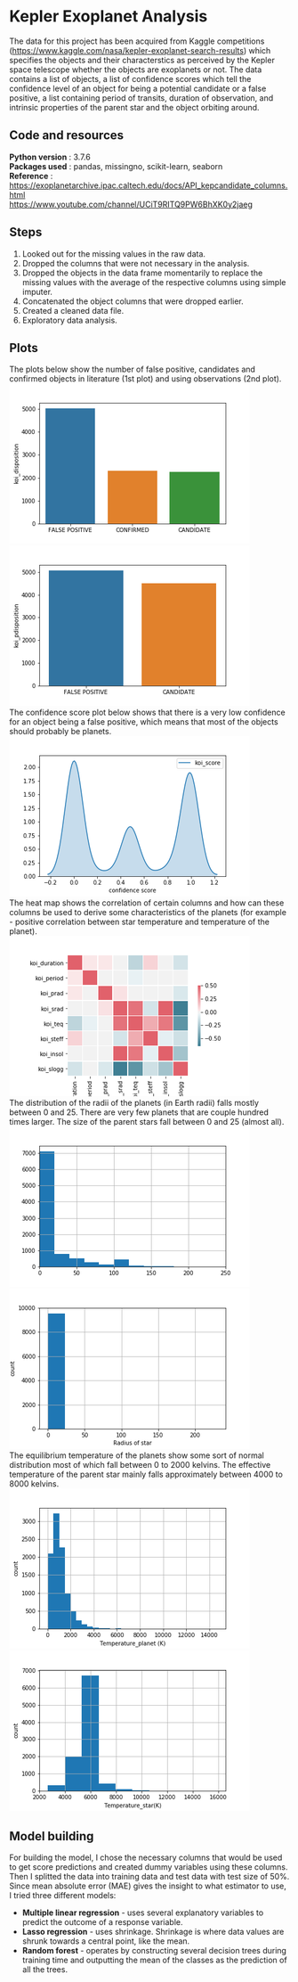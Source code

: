 # Kepler Exoplanet Analysis
The data for this project has been acquired from Kaggle competitions (https://www.kaggle.com/nasa/kepler-exoplanet-search-results) which specifies the objects and their characterstics as perceived by the Kepler space telescope whether the objects are exoplanets or not. The data contains a list of objects, a list of confidence scores which tell the confidence level of an object for being a potential candidate or a false positive, a list containing period of transits, duration of observation, and intrinsic properties of the parent star and the object orbiting around.

## Code and resources
**Python version** : 3.7.6  
**Packages used** : pandas, missingno, scikit-learn, seaborn  
**Reference** : https://exoplanetarchive.ipac.caltech.edu/docs/API_kepcandidate_columns.html  
                https://www.youtube.com/channel/UCiT9RITQ9PW6BhXK0y2jaeg  
## Steps
1. Looked out for the missing values in the raw data.
2. Dropped the columns that were not necessary in the analysis.
3. Dropped the objects in the data frame momentarily to replace the missing values with the average of the respective columns using simple imputer.
4. Concatenated the object columns that were dropped earlier.
5. Created a cleaned data file.
6. Exploratory data analysis.

## Plots
The plots below show the number of false positive, candidates and confirmed objects in literature (1st plot) and using observations (2nd plot).  
![in literature](In_literature.png) ![in observ](In_observation.png)  
The confidence score plot below shows that there is a very low confidence for an object being a false positive, which means that most of the objects should probably be planets.  
![confidence](confidence_score.png)  
The heat map shows the correlation of certain columns and how can these columns be used to derive some characteristics of the planets (for example - positive correlation between star temperature and temperature of the planet).  
![heat map](correlation.png)  
The distribution of the radii of the planets (in Earth radii) falls mostly between 0 and 25. There are very few planets that are couple hundred times larger. The size of the parent stars fall between 0 and 25 (almost all).  
![planet](prad_dist.png) ![star](srad_dist.png)  
The equilibrium temperature of the planets show some sort of normal distribution most of which fall between 0 to 2000 kelvins. The effective temperature of the parent star mainly falls approximately between 4000 to 8000 kelvins.  
![ptemp](ptemp_dist.png) ![stemp](star_temp_dist.png)  

## Model building
For building the model, I chose the necessary columns that would be used to get score predictions and created dummy variables using these columns. Then I splitted the data into training data and test data with test size of 50%. Since mean absolute error (MAE) gives the insight to what estimator to use, I tried three different models:  
* **Multiple linear regression** - uses several explanatory variables to predict the outcome of a response variable.  
* **Lasso regression** - uses shrinkage. Shrinkage is where data values are shrunk towards a central point, like the mean.  
* **Random forest** - operates by constructing several decision trees during training time and outputting the mean of the classes as the prediction of all the trees.  
